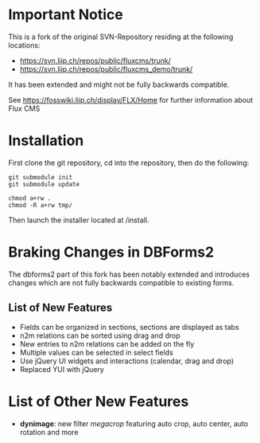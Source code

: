 # Important Notice

This is a fork of the original SVN-Repository residing at the following locations:
- https://svn.liip.ch/repos/public/fluxcms/trunk/
- https://svn.liip.ch/repos/public/fluxcms_demo/trunk/

It has been extended and might not be fully backwards compatible.

See https://fosswiki.liip.ch/display/FLX/Home for further information about Flux CMS


# Installation

First clone the git repository, cd into the repository, then do the following:

    git submodule init
    git submodule update

    chmod a+rw .
    chmod -R a+rw tmp/

Then launch the installer located at /install.

# Braking Changes in DBForms2

The dbforms2 part of this fork has been notably extended and introduces changes
which are not fully backwards compatible to existing forms.

## List of New Features
- Fields can be organized in sections, sections are displayed as tabs
- n2m relations can be sorted using drag and drop
- New entries to n2m relations can be added on the fly
- Multiple values can be selected in select fields
- Use jQuery UI widgets and interactions (calendar, drag and drop)
- Replaced YUI with jQuery

# List of Other New Features
- **dynimage**: new filter _megacrop_ featuring auto crop, auto center, auto rotation and more
